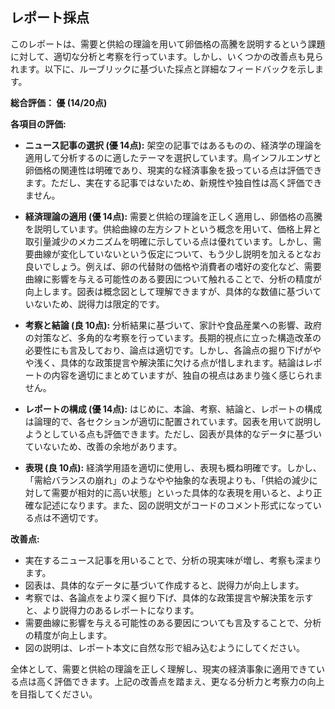 ## レポート採点

このレポートは、需要と供給の理論を用いて卵価格の高騰を説明するという課題に対して、適切な分析と考察を行っています。しかし、いくつかの改善点も見られます。以下に、ルーブリックに基づいた採点と詳細なフィードバックを示します。

**総合評価： 優 (14/20点)**

**各項目の評価:**

* **ニュース記事の選択 (優 14点):** 架空の記事ではあるものの、経済学の理論を適用して分析するのに適したテーマを選択しています。鳥インフルエンザと卵価格の関連性は明確であり、現実的な経済事象を扱っている点は評価できます。ただし、実在する記事ではないため、新規性や独自性は高く評価できません。

* **経済理論の適用 (優 14点):** 需要と供給の理論を正しく適用し、卵価格の高騰を説明しています。供給曲線の左方シフトという概念を用いて、価格上昇と取引量減少のメカニズムを明確に示している点は優れています。しかし、需要曲線が変化していないという仮定について、もう少し説明を加えるとなお良いでしょう。例えば、卵の代替財の価格や消費者の嗜好の変化など、需要曲線に影響を与える可能性のある要因について触れることで、分析の精度が向上します。図表は概念図として理解できますが、具体的な数値に基づいていないため、説得力は限定的です。

* **考察と結論 (良 10点):** 分析結果に基づいて、家計や食品産業への影響、政府の対策など、多角的な考察を行っています。長期的視点に立った構造改革の必要性にも言及しており、論点は適切です。しかし、各論点の掘り下げがやや浅く、具体的な政策提言や解決策に欠ける点が惜しまれます。結論はレポートの内容を適切にまとめていますが、独自の視点はあまり強く感じられません。

* **レポートの構成 (優 14点):** はじめに、本論、考察、結論と、レポートの構成は論理的で、各セクションが適切に配置されています。図表を用いて説明しようとしている点も評価できます。ただし、図表が具体的なデータに基づいていないため、改善の余地があります。

* **表現 (良 10点):** 経済学用語を適切に使用し、表現も概ね明確です。しかし、「需給バランスの崩れ」のようなやや抽象的な表現よりも、「供給の減少に対して需要が相対的に高い状態」といった具体的な表現を用いると、より正確な記述になります。また、図の説明文がコードのコメント形式になっている点は不適切です。


**改善点:**

* 実在するニュース記事を用いることで、分析の現実味が増し、考察も深まります。
* 図表は、具体的なデータに基づいて作成すると、説得力が向上します。
* 考察では、各論点をより深く掘り下げ、具体的な政策提言や解決策を示すと、より説得力のあるレポートになります。
* 需要曲線に影響を与える可能性のある要因についても言及することで、分析の精度が向上します。
* 図の説明は、レポート本文に自然な形で組み込むようにしてください。


全体として、需要と供給の理論を正しく理解し、現実の経済事象に適用できている点は高く評価できます。上記の改善点を踏まえ、更なる分析力と考察力の向上を目指してください。
